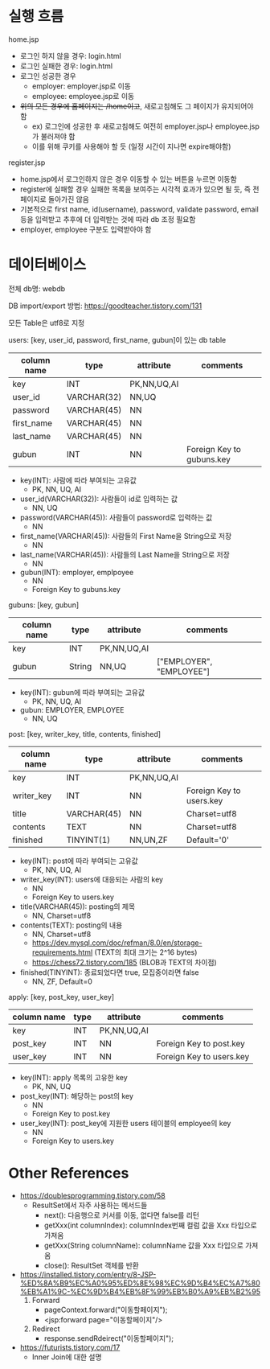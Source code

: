 # 실행 흐름
home.jsp
- 로그인 하지 않을 경우: login.html
- 로그인 실패한 경우: login.html
- 로그인 성공한 경우
    - employer: employer.jsp로 이동
    - employee: employee.jsp로 이동
- ~~위의 모든 경우에 홈페이지는 /home이고~~, 새로고침해도 그 페이지가 유지되어야 함
    - ex) 로그인에 성공한 후 새로고침해도 여전히 employer.jsp나 employee.jsp가 불러져야 함
    - 이를 위해 쿠키를 사용해야 할 듯 (일정 시간이 지나면 expire해야함)

register.jsp
- home.jsp에서 로그인하지 않은 경우 이동할 수 있는 버튼을 누르면 이동함
- register에 실패할 경우 실패한 목록을 보여주는 시각적 효과가 있으면 될 듯, 즉 전 페이지로 돌아가진 않음
- 기본적으로 first name, id(username), password, validate password, email 등을 입력받고 추후에 더 입력받는 것에 따라 db 조정 필요함
- employer, employee 구분도 입력받아야 함


# 데이터베이스
전체 db명: webdb

DB import/export 방법: https://goodteacher.tistory.com/131

모든 Table은 utf8로 지정

users: [key, user_id, password, first_name, gubun]이 있는 db table

|column name|type|attribute|comments|
|---|---|---|---|
|key|INT|PK,NN,UQ,AI||
|user_id|VARCHAR(32)|NN,UQ||
|password|VARCHAR(45)|NN||
|first_name|VARCHAR(45)|NN||
|last_name|VARCHAR(45)|NN||
|gubun|INT|NN|Foreign Key to gubuns.key|

- key(INT): 사람에 따라 부여되는 고유값
    - PK, NN, UQ, AI
- user_id(VARCHAR(32)): 사람들이 id로 입력하는 값
    - NN, UQ
- password(VARCHAR(45)): 사람들이 password로 입력하는 값
    - NN
- first_name(VARCHAR(45)): 사람들의 First Name을 String으로 저장
    - NN
- last_name(VARCHAR(45)): 사람들의 Last Name을 String으로 저장
    - NN
- gubun(INT): employer, emplpoyee
    - NN
    - Foreign Key to gubuns.key

gubuns: [key, gubun]

|column name|type|attribute|comments|
|---|---|---|---|
|key|INT|PK,NN,UQ,AI||
|gubun|String|NN,UQ|["EMPLOYER", "EMPLOYEE"]|

- key(INT): gubun에 따라 부여되는 고유값
    - PK, NN, UQ, AI
- gubun: EMPLOYER, EMPLOYEE
    - NN, UQ

post: [key, writer_key, title, contents, finished]

|column name|type|attribute|comments|
|---|---|---|---|
|key|INT|PK,NN,UQ,AI||
|writer_key|INT|NN|Foreign Key to users.key|
|title|VARCHAR(45)|NN|Charset=utf8|
|contents|TEXT|NN|Charset=utf8|
|finished|TINYINT(1)|NN,UN,ZF|Default='0'|

- key(INT): post에 따라 부여되는 고유값
    - PK, NN, UQ, AI
- writer_key(INT): users에 대응되는 사람의 key
    - NN
    - Foreign Key to users.key
- title(VARCHAR(45)): posting의 제목
    - NN, Charset=utf8
- contents(TEXT): posting의 내용
    - NN, Charset=utf8
    - https://dev.mysql.com/doc/refman/8.0/en/storage-requirements.html (TEXT의 최대 크기는 2^16 bytes)
    - https://chess72.tistory.com/185 (BLOB과 TEXT의 차이점)
- finished(TINYINT): 종료되었다면 true, 모집중이라면 false
    - NN, ZF, Default=0

apply: [key, post_key, user_key]

|column name|type|attribute|comments|
|---|---|---|---|
|key|INT|PK,NN,UQ,AI||
|post_key|INT|NN|Foreign Key to post.key|
|user_key|INT|NN|Foreign Key to users.key|

- key(INT): apply 목록의 고유한 key
    - PK, NN, UQ
- post_key(INT): 해당하는 post의 key
    - NN
    - Foreign Key to post.key
- user_key(INT): post_key에 지원한 users 테이블의 employee의 key
    - NN
    - Foreign Key to users.key


# Other References
- https://doublesprogramming.tistory.com/58
    - ResultSet에서 자주 사용하는 메서드들
        - next(): 다음행으로 커서를 이동, 없다면 false를 리턴
        - getXxx(int columnIndex): columnIndex번째 컬럼 값을 Xxx 타입으로 가져옴
        - getXxx(String columnName): columnName 값을 Xxx 타입으로 가져옴
        - close(): ResultSet 객체를 반환
- https://installed.tistory.com/entry/8-JSP-%ED%8A%B9%EC%A0%95%ED%8E%98%EC%9D%B4%EC%A7%80%EB%A1%9C-%EC%9D%B4%EB%8F%99%EB%B0%A9%EB%B2%95
    1. Forward
        - pageContext.forward("이동할페이지");
        - <jsp:forward page="이동할페이지"/>
    2. Redirect
        - response.sendRdeirect("이동할페이지");
- https://futurists.tistory.com/17
    - Inner Join에 대한 설명